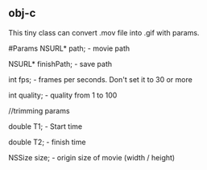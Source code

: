 ## obj-c
This tiny class can convert .mov file into .gif with params.

#Params
NSURL* path; - movie path

NSURL* finishPath; - save path

int fps; - frames per seconds. Don't set it to 30 or more

int quality; - quality from 1 to 100


//trimming params

double T1; - Start time

double T2; - finish time



NSSize size; - origin size of movie (width / height)



